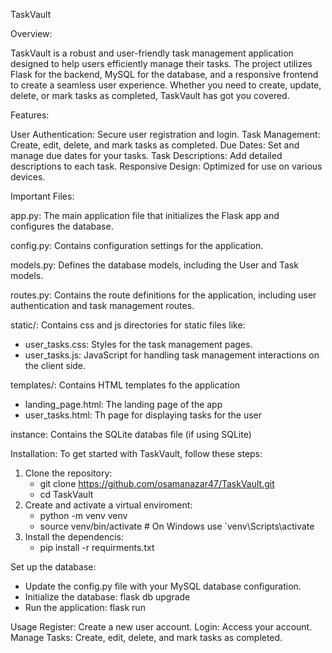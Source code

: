 TaskVault


Overview:

TaskVault is a robust and user-friendly task management application designed to help users efficiently manage their tasks. The project utilizes Flask for the backend, MySQL for the database, and a responsive frontend to create a seamless user experience. Whether you need to create, update, delete, or mark tasks as completed, TaskVault has got you covered.

Features:

User Authentication: Secure user registration and login.
Task Management: Create, edit, delete, and mark tasks as completed.
Due Dates: Set and manage due dates for your tasks.
Task Descriptions: Add detailed descriptions to each task.
Responsive Design: Optimized for use on various devices.

Important Files:

 app.py: The main application file that initializes the Flask app and configures the database.

 config.py: Contains configuration settings for the application.

 models.py: Defines the database models, including the User and Task models.

 routes.py: Contains the route definitions for the application, including user authentication and task management routes.

 static/: Contains css and js directories for static files like:
   - user_tasks.css: Styles for the task management pages.
   - user_tasks.js: JavaScript for handling task management interactions on the client side.

 templates/: Contains HTML templates fo the application
   - landing_page.html: The landing page of the app
   - user_tasks.html: Th page for displaying tasks for the user

 instance: Contains the SQLite databas file (if using SQLite)

Installation:
 To get started with TaskVault, follow these steps:
   1. Clone the repository:
        - git clone https://github.com/osamanazar47/TaskVault.git
		- cd TaskVault
   2. Create and activate a virtual enviroment:
        - python -m venv venv
		- source venv/bin/activate  # On Windows use `venv\Scripts\activate
   3. Install the dependencis:
        - pip install -r requirments.txt

Set up the database:
   - Update the config.py file with your MySQL database configuration.
   - Initialize the database:
       flask db upgrade
   - Run the application:
       flask run

Usage
   Register: Create a new user account.
   Login: Access your account.
   Manage Tasks: Create, edit, delete, and mark tasks as completed.
